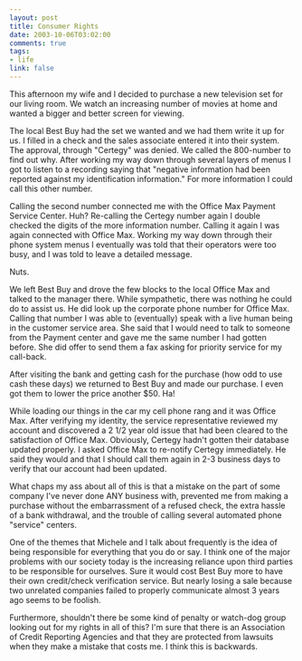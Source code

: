 ```yaml
--- 
layout: post
title: Consumer Rights
date: 2003-10-06T03:02:00
comments: true
tags:
- life
link: false
---
```

This afternoon my wife and I decided to purchase a new television set for our living room. We watch an increasing number of movies at home and wanted a bigger and better screen for viewing.

The local Best Buy had the set we wanted and we had them write it up for us. I filled in a check and the sales associate entered it into their system. The approval, through "Certegy" was denied. We called the 800-number to find out why. After working my way down through several layers of menus I got to listen to a recording saying that "negative information had been reported against my identification information." For more information I could call this other number.

Calling the second number connected me with the Office Max Payment Service Center. Huh? Re-calling the Certegy number again I double checked the digits of the more information number. Calling it again I was again connected with Office Max. Working my way down through their phone system menus I eventually was told that their operators were too busy, and I was told to leave a detailed message.

Nuts.

We left Best Buy and drove the few blocks to the local Office Max and talked to the manager there. While sympathetic, there was nothing he could do to assist us. He did look up the corporate phone number for Office Max. Calling that number I was able to (eventually) speak with a live human being in the customer service area. She said that I would need to talk to someone from the Payment center and gave me the same number I had gotten before. She did offer to send them a fax asking for priority service for my call-back.

After visiting the bank and getting cash for the purchase (how odd to use cash these days) we returned to Best Buy and made our purchase. I even got them to lower the price another $50. Ha!

While loading our things in the car my cell phone rang and it was Office Max. After verifying my identity, the service representative reviewed my account and discovered a 2 1/2 year old issue that had been cleared to the satisfaction of Office Max. Obviously, Certegy hadn't gotten their database updated properly. I asked Office Max to re-notify Certegy immediately. He said they would and that I should call them again in 2-3 business days to verify that our account had been updated.

What chaps my ass about all of this is that a mistake on the part of some company I've never done ANY business with, prevented me from making a purchase without the embarrassment of a refused check, the extra hassle of a bank withdrawal, and the trouble of calling several automated phone "service" centers.

One of the themes that Michele and I talk about frequently is the idea of being responsible for everything that you do or say. I think one of the major problems with our society today is the increasing reliance upon third parties to be responsible for ourselves. Sure it would cost Best Buy more to have their own credit/check verification service. But nearly losing a sale because two unrelated companies failed to properly communicate almost 3 years ago seems to be foolish.

Furthermore, shouldn't there be some kind of penalty or watch-dog group looking out for my rights in all of this? I'm sure that there is an Association of Credit Reporting Agencies and that they are protected from lawsuits when they make a mistake that costs me. I think this is backwards.
